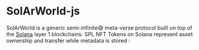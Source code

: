 # SolArWorld-js

SolArWorld is a generic semi-infinite😅 meta-verse protocol built on top of the
[Solana](https://solana.com) layer 1 blockchains. SPL NFT Tokens on Solana
represent asset ownership and transfer while metadata is stored :